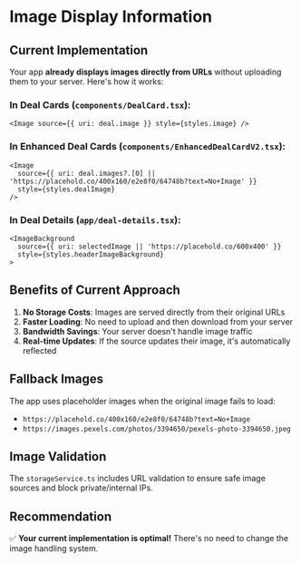 # Image Display Information

## Current Implementation

Your app **already displays images directly from URLs** without uploading them to your server. Here's how it works:

### In Deal Cards (`components/DealCard.tsx`):
```tsx
<Image source={{ uri: deal.image }} style={styles.image} />
```

### In Enhanced Deal Cards (`components/EnhancedDealCardV2.tsx`):
```tsx
<Image 
  source={{ uri: deal.images?.[0] || 'https://placehold.co/400x160/e2e8f0/64748b?text=No+Image' }}
  style={styles.dealImage}
/>
```

### In Deal Details (`app/deal-details.tsx`):
```tsx
<ImageBackground 
  source={{ uri: selectedImage || 'https://placehold.co/600x400' }} 
  style={styles.headerImageBackground}
>
```

## Benefits of Current Approach

1. **No Storage Costs**: Images are served directly from their original URLs
2. **Faster Loading**: No need to upload and then download from your server
3. **Bandwidth Savings**: Your server doesn't handle image traffic
4. **Real-time Updates**: If the source updates their image, it's automatically reflected

## Fallback Images

The app uses placeholder images when the original image fails to load:
- `https://placehold.co/400x160/e2e8f0/64748b?text=No+Image`
- `https://images.pexels.com/photos/3394650/pexels-photo-3394650.jpeg`

## Image Validation

The `storageService.ts` includes URL validation to ensure safe image sources and block private/internal IPs.

## Recommendation

✅ **Your current implementation is optimal!** There's no need to change the image handling system.
